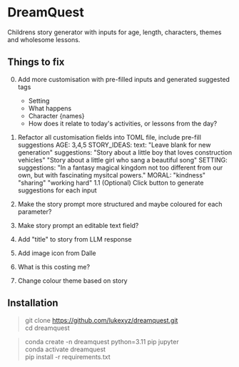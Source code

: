 # DreamQuest
Childrens story generator with inputs for age, length, characters, themes and wholesome lessons.


## Things to fix
0. Add more customisation with pre-filled inputs and generated suggested tags
    - Setting
    - What happens
    - Character {names}
    - How does it relate to today's activities, or lessons from the day?
1. Refactor all customisation fields into TOML file, include pre-fill suggestions
    AGE:
        3,4,5
    STORY_IDEAS:
        text: 
            "Leave blank for new generation"
        suggestions: 
            "Story about a little boy that loves construction vehicles"
            "Story about a little girl who sang a beautiful song"
    SETTING:
        suggestions:
            "In a fantasy magical kingdom not too different from our own, but with fascinating mysitcal powers."
    MORAL:
        "kindness"
        "sharing"
        "working hard"
1.1 (Optional)
    Click button to generate suggestions for each input

2. Make the story prompt more structured and maybe coloured for each parameter?
3. Make story prompt an editable text field?
4. Add "title" to story from LLM response
5. Add image icon from Dalle
6. What is this costing me?
7. Change colour theme based on story



## Installation

> git clone https://github.com/lukexyz/dreamquest.git  
> cd dreamquest

> conda create -n dreamquest python=3.11 pip jupyter  
> conda activate dreamquest  
> pip install -r requirements.txt  